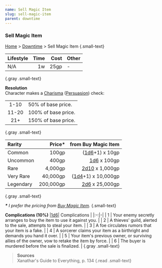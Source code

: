 ```yaml
---
name: Sell Magic Item
slug: sell-magic-item
parent: downtime
---
```

### Sell Magic Item
[Home](dm-operations-center) > [Downtime](downtime) > Sell Magic Item {.small-text}

| Lifestyle | Time | Cost | Other |
| :---------- | -----: | -----: | :------ |
| N/A         |     1w |   25gp | -       |
{.gray .small-text}

**Resolution**<br/>
Character makes a [Charisma](charisma) ([Persuasion](persuasion)) check:

|||
| :---: | :------------------ |
|  1-10 | 50% of base price.  |
| 11-20 | 100% of base price. |
|  21+  | 150% of base price. |
{.gray .small-text}

| Rarity  |  Price* |     from Buy Magic Item |
| :-------- | --------: | ------------------------------: |
| Common    |     100gp |     ([1d6](/roll/1d6)+1) x 10gp |
| Uncommon  |     400gp |        [1d6](/roll/1d6) x 100gp |
| Rare      |   4,000gp |    [2d10](/roll/2d10) x 1,000gp |
| Very Rare |  40,000gp | ([1d4](/roll/1d4)+1) x 10,000gp |
| Legendary | 200,000gp |     [2d6](/roll/2d6) x 25,000gp |
{.gray .small-text}

***\*** I prefer the pricing from [Buy Magic Item](buy-magic-item).* {.small-text}

**Complications (10%)**
|[1d6](/roll/1d6)| Complications |
|:-:|-|
| 1 | Your enemy secretly arranges to buy the item to use it against you. |
| 2 | A thieves' guild, alerted to the sale, attempts to steal your item. |
| 3 | A foe circulates rumors that your item is a fake. |
| 4 | A sorcerer claims your item as a birthright and demands you hand it over. |
| 5 | Your item's previous owner, or surviving allies of the owner, vow to retake the item by force.  |
| 6 | The buyer is murdered before the sale is finalized.  |
{.gray .small-text}


> **Sources** <br/>
> Xanathar's Guide to Everything, p. 134
{.read .small-text}